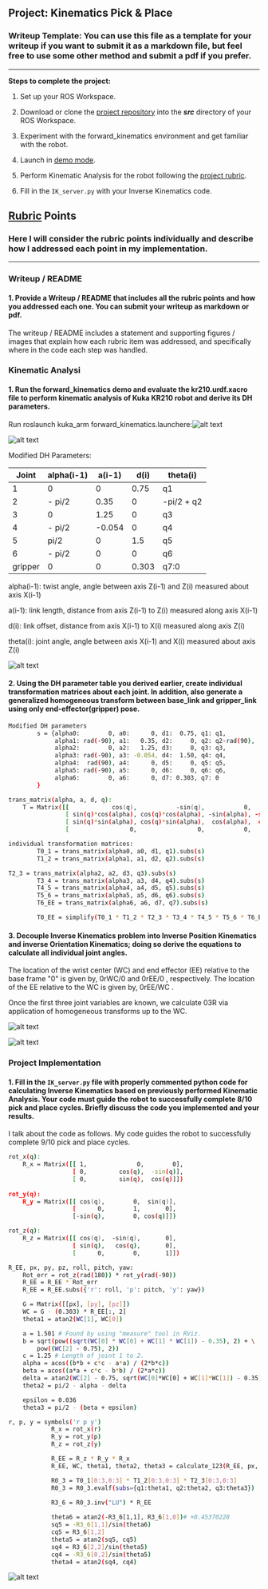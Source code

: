 ## Project: Kinematics Pick & Place
### Writeup Template: You can use this file as a template for your writeup if you want to submit it as a markdown file, but feel free to use some other method and submit a pdf if you prefer.

---


**Steps to complete the project:**  


1. Set up your ROS Workspace.
2. Download or clone the [project repository](https://github.com/udacity/RoboND-Kinematics-Project) into the ***src*** directory of your ROS Workspace.  
3. Experiment with the forward_kinematics environment and get familiar with the robot.

4. Launch in [demo mode](https://classroom.udacity.com/nanodegrees/nd209/parts/7b2fd2d7-e181-401e-977a-6158c77bf816/modules/8855de3f-2897-46c3-a805-628b5ecf045b/lessons/91d017b1-4493-4522-ad52-04a74a01094c/concepts/ae64bb91-e8c4-44c9-adbe-798e8f688193).

5. Perform Kinematic Analysis for the robot following the [project rubric](https://review.udacity.com/#!/rubrics/972/view).
6. Fill in the `IK_server.py` with your Inverse Kinematics code. 


[//]: # (Image References)


[image1]: ./misc_images/misc4.PNG
[image2]: ./misc_images/misc8.PNG
[image3]: ./misc_images/misc5.PNG
[image4]: ./misc_images/misc7.PNG
[image5]: ./misc_images/misc6.PNG
[image6]: ./misc_images/misc9.PNG

## [Rubric](https://review.udacity.com/#!/rubrics/972/view) Points 
### Here I will consider the rubric points individually and describe how I addressed each point in my implementation.

---
### Writeup / README

#### 1. Provide a Writeup / README that includes all the rubric points and how you addressed each one.  You can submit your writeup as markdown or pdf.  
The writeup / README includes a statement and supporting figures / images that explain how each rubric item was addressed, and specifically where in the code each step was handled.

### Kinematic Analysi
#### 1. Run the forward_kinematics demo and evaluate the kr210.urdf.xacro file to perform kinematic analysis of Kuka KR210 robot and derive its DH parameters.


Run roslaunch kuka_arm forward_kinematics.launchere:![alt text][image1]


![alt text][image4]

Modified DH Parameters:

Joint | alpha(i-1) | a(i-1) | d(i) | theta(i)
--- | --- | --- | --- | ---
1 | 0 | 0 | 0.75 | q1
2 | - pi/2 | 0.35 | 0 | -pi/2 + q2
3 | 0 | 1.25 | 0 | q3
4 | - pi/2 | -0.054 | 0 | q4
5 | pi/2 | 0 | 1.5 | q5
6 | - pi/2 | 0 | 0 | q6
gripper | 0 | 0 | 0.303 | q7:0


alpha(i-1): twist angle, angle between axis Z(i-1) and Z(i) measured about axis X(i-1)

a(i-1): link length, distance from axis Z(i-1) to Z(i) measured along axis X(i-1)

d(i): link offset, distance from axis X(i-1) to X(i) measured along axis Z(i)

theta(i): joint angle, angle between axis X(i-1) and X(i) measured about axis Z(i)
 
![alt text][image5]

#### 2. Using the DH parameter table you derived earlier, create individual transformation matrices about each joint. In addition, also generate a generalized homogeneous transform between base_link and gripper_link using only end-effector(gripper) pose.


```sh
Modified DH parameters
        s = {alpha0:        0, a0:      0, d1:  0.75, q1: q1,
             alpha1: rad(-90), a1:   0.35, d2:     0, q2: q2-rad(90),
             alpha2:        0, a2:   1.25, d3:     0, q3: q3,
             alpha3: rad(-90), a3: -0.054, d4:  1.50, q4: q4,
             alpha4:  rad(90), a4:      0, d5:     0, q5: q5,
             alpha5: rad(-90), a5:      0, d6:     0, q6: q6,
             alpha6:        0, a6:      0, d7: 0.303, q7: 0
        }
```

```sh
trans_matrix(alpha, a, d, q):
    T = Matrix([[            cos(q),           -sin(q),           0,             a],
                [ sin(q)*cos(alpha), cos(q)*cos(alpha), -sin(alpha), -sin(alpha)*d],
                [ sin(q)*sin(alpha), cos(q)*sin(alpha),  cos(alpha),  cos(alpha)*d],
                [                 0,                 0,           0,             1]])
```

```sh
individual transformation matrices:
        T0_1 = trans_matrix(alpha0, a0, d1, q1).subs(s)
        T1_2 = trans_matrix(alpha1, a1, d2, q2).subs(s)

T2_3 = trans_matrix(alpha2, a2, d3, q3).subs(s)
        T3_4 = trans_matrix(alpha3, a3, d4, q4).subs(s)
        T4_5 = trans_matrix(alpha4, a4, d5, q5).subs(s)
        T5_6 = trans_matrix(alpha5, a5, d6, q6).subs(s)
        T6_EE = trans_matrix(alpha6, a6, d7, q7).subs(s)

        T0_EE = simplify(T0_1 * T1_2 * T2_3 * T3_4 * T4_5 * T5_6 * T6_EE)
```

#### 3. Decouple Inverse Kinematics problem into Inverse Position Kinematics and inverse Orientation Kinematics; doing so derive the equations to calculate all individual joint angles.
The location of the wrist center (WC) and end effector (EE) relative to the base frame "0" is given by, 0rWC/0 and 0rEE/0 , respectively. 
The location of the EE relative to the WC is given by, 0rEE/WC .

Once the first three joint variables are known, we calculate 03R via application of homogeneous transforms up to the WC.

![alt text][image6]

![alt text][image2]

### Project Implementation
#### 1. Fill in the `IK_server.py` file with properly commented python code for calculating Inverse Kinematics based on previously performed Kinematic Analysis. Your code must guide the robot to successfully complete 8/10 pick and place cycles. Briefly discuss the code you implemented and your results. 



I talk about the code as follows. My code guides the robot to successfully complete 9/10 pick and place cycles.  

```sh
rot_x(q):
    R_x = Matrix([[ 1,              0,        0],
                  [ 0,         cos(q),  -sin(q)],
                  [ 0,         sin(q),  cos(q)]])
    
rot_y(q):              
    R_y = Matrix([[ cos(q),        0,  sin(q)],
                  [      0,        1,       0],
                  [-sin(q),        0, cos(q)]])

rot_z(q):    
    R_z = Matrix([[ cos(q),  -sin(q),       0],
                  [ sin(q),   cos(q),       0],
                  [      0,        0,       1]])
```

```sh
R_EE, px, py, pz, roll, pitch, yaw:
    Rot_err = rot_z(rad(180)) * rot_y(rad(-90))
    R_EE = R_EE * Rot_err
    R_EE = R_EE.subs({'r': roll, 'p': pitch, 'y': yaw})

    G = Matrix([[px], [py], [pz]])
    WC = G - (0.303) * R_EE[:, 2]
    theta1 = atan2(WC[1], WC[0])

    a = 1.501 # Found by using "measure" tool in RViz.
    b = sqrt(pow((sqrt(WC[0] * WC[0] + WC[1] * WC[1]) - 0.35), 2) + \
        pow((WC[2] - 0.75), 2))
    c = 1.25 # Length of joint 1 to 2.
    alpha = acos((b*b + c*c - a*a) / (2*b*c))
    beta = acos((a*a + c*c - b*b) / (2*a*c))
    delta = atan2(WC[2] - 0.75, sqrt(WC[0]*WC[0] + WC[1]*WC[1]) - 0.35)
    theta2 = pi/2 - alpha - delta

    epsilon = 0.036 
    theta3 = pi/2 - (beta + epsilon)
```

```sh
r, p, y = symbols('r p y')
            R_x = rot_x(r)
            R_y = rot_y(p)
            R_z = rot_z(y)

            R_EE = R_z * R_y * R_x
            R_EE, WC, theta1, theta2, theta3 = calculate_123(R_EE, px, py, pz, roll, pitch, yaw)

            R0_3 = T0_1[0:3,0:3] * T1_2[0:3,0:3] * T2_3[0:3,0:3]
            R0_3 = R0_3.evalf(subs={q1:theta1, q2:theta2, q3:theta3})
            
            R3_6 = R0_3.inv("LU") * R_EE

            theta6 = atan2(-R3_6[1,1], R3_6[1,0])# +0.45370228
            sq5 = -R3_6[1,1]/sin(theta6)
            cq5 = R3_6[1,2]
            theta5 = atan2(sq5, cq5)
            sq4 = R3_6[2,2]/sin(theta5)
            cq4 = -R3_6[0,2]/sin(theta5)
            theta4 = atan2(sq4, cq4)
```

![alt text][image3]


